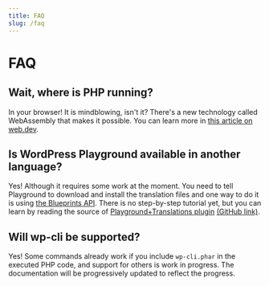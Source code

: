 ```yaml
---
title: FAQ
slug: /faq
---
```


# FAQ

## Wait, where is PHP running?

In your browser! It is mindblowing, isn't it? There's a new technology called WebAssembly that makes it possible. You can learn more in [this article on web.dev](https://web.dev/wordpress-playground/).

## Is WordPress Playground available in another language?

Yes! Although it requires some work at the moment. You need to tell Playground to download and install the translation files and one way to do it is using [the Blueprints API](https://wordpress.github.io/wordpress-playground/pages/blueprints-getting-started.html). There is no step-by-step tutorial yet, but you can learn by reading the source of [Playground+Translations plugin](https://translate.wordpress.org/projects/wp-plugins/friends/dev/en-gb/default/playground/) [(GitHub link)](https://github.com/akirk/wp-glotpress-playground/blob/main/index.php).

## Will wp-cli be supported?

Yes! Some commands already work if you include `wp-cli.phar` in the executed PHP code, and support for others is work in progress. The documentation will be progressively updated to reflect the progress.

